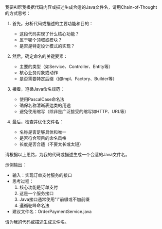 我要AI帮我根据代码内容或描述生成合适的Java文件名，请用Chain-of-Thought的方式思考：

1. 首先，分析代码或描述的主要功能和目的：
   - 这段代码实现了什么核心功能？
   - 属于哪个领域或模块？
   - 是否是特定设计模式的实现？

2. 然后，确定命名的关键要素：
   - 主要的类型（如Service、Controller、Entity等）
   - 核心业务对象或动作
   - 是否需要特定后缀（如Impl、Factory、Builder等）

3. 接着，遵循Java命名规范：
   - 使用PascalCase命名法
   - 确保名称清晰表达类的用途
   - 避免使用缩写（除非是广泛接受的缩写如HTTP、URL等）

4. 最后，检查并优化文件名：
   - 名称是否足够具体和唯一
   - 是否符合项目的命名风格
   - 长度是否合适（不要太长或太短）

请根据以上思路，为我的代码或描述生成一个合适的Java文件名。

示例输出：
- 输入：实现订单支付服务的接口
- 思考过程：
  1. 核心功能是订单支付
  2. 这是一个服务接口
  3. Java接口通常使用"I"前缀或不加前缀
  4. 遵循驼峰命名法
- 建议文件名：OrderPaymentService.java

请为我的代码或描述生成文件名。 